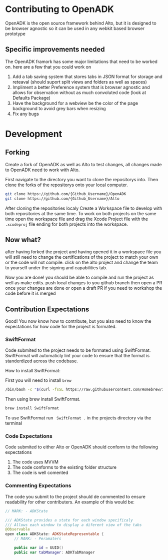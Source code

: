 
# Contributing to OpenADK

OpenADK is the open source framework behind Alto, but it is designed to be browser agnostic so it can be used in any webkit based browser prototype

## Specific improvements needed

The OpenADK framork has some major limitations that need to be worked on. here are a few that you could work on

1. Add a tab saving system that stores tabs in JSON format for storage and reteaval (should suport split views and folders as well as spaces)
2. Impliment a better Preference system that is browser agnostic and allows for observation without as much convoluted code (look at Defaults Package)
3. Have the background for a webview be the color of the page background to avoid grey bars when resizing
4. Fix any bugs

# Development

## Forking

Create a fork of OpenADK as well as Alto to test changes, all changes made to OpenADK need to work with Alto.

First navigate to the directory you want to clone the repositorys into. Then clone the forks of the repositorys onto your local computer.

```sh
git clone https://github.com/{Github_Username}/OpenADK
git clone https://github.com/{Github_Username}/Alto
```

After cloning the repositories localy Create a Workspace file to develop with both repositories at the same time. To work on both projects on the same time open the workspace file and drag the Xcode Project file with the `.xcodeproj` file ending for both projects into the workspace. 

## Now what?

after having forked the project and having opened it in a workspace file you will still need to change the certifications of the project to match your own or the code will not compile. click on the alto project and change the team to yourself under the signing and capabilities tab.

Now you are done! you should be able to compile and run the project as well as make edits. push local changes to you github branch then open a PR once your changes are done or open a draft PR if you need to workshop the code before it is merged

## Contribution Expectations

Good! You now know how to contribute, but you also need to know the expectations for how code for the project is formated. 

### SwiftFormat

Code submited to the project needs to be formated using SwiftFormat. SwiftFormat will automaticly lint your code to ensure that the format is standerdized across the codebase.

How to install SwiftFormat:

First you will need to install `brew`

```sh
/bin/bash -c "$(curl -fsSL https://raw.githubusercontent.com/Homebrew/install/HEAD/install.sh)"
```
Then using brew install SwiftFormat.

```sh
brew install SwiftFormat
```

To use SwiftFormat run ` SwiftFormat .` in the projects directory via the terminal

### Code Expectations

Code submited to either Alto or OpenADK should conform to the following expectations

1. The code uses MVVM
2. The code conforms to the existing folder structure
3. The code is well comented

### Commenting Expectations

The code you submit to the project should de commented to ensure readability for other contributers. An example of this would be:

```swift
// MARK: - ADKState

/// ADKState provides a state for each window specificaly
/// Allows each window to display a diferent view of the tabs
@Observable
open class ADKState: ADKStateRepresentable {
    // MARK: - Peramaters

    public var id = UUID()
    public var tabManager: ADKTabManager
```
